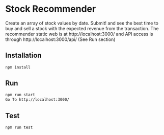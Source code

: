 # Stock Recommender

Create an array of stock values by date. Submit! and see the best time to buy and sell a stock with the expected revenue from the transaction.
The recommender static web is at http://localhost:3000/ and API access is through http://localhost:3000/api/
(See Run section)

## Installation

```bash
npm install
```

## Run

```bash
npm run start
Go To http://localhost:3000/
```

## Test

```bash
npm run test
```
